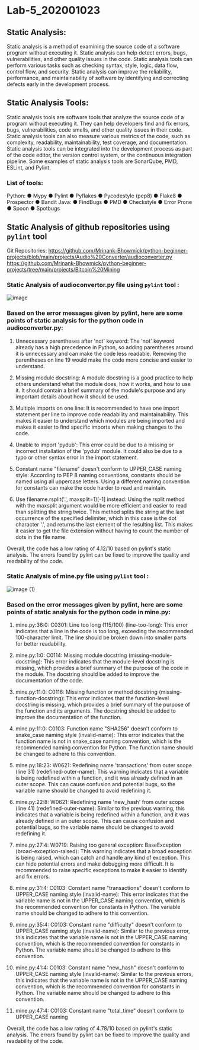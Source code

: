 # Lab-5_202001023

## Static Analysis: 
Static analysis is a method of examining the source code of a software program without executing it. Static analysis can help detect errors, bugs, vulnerabilities, and other quality issues in the code. Static analysis tools can perform various tasks such as checking syntax, style, logic, data flow, control flow, and security. Static analysis can improve the reliability, performance, and maintainability of software by identifying and correcting defects early in the development process.

## Static Analysis Tools: 
Static analysis tools are software tools that analyze the source code of a program without executing it. They can help developers find and fix errors, bugs, vulnerabilities, code smells, and other quality issues in their code. Static analysis tools can also measure various metrics of the code, such as complexity, readability, maintainability, test coverage, and documentation. Static analysis tools can be integrated into the development process as part of the code editor, the version control system, or the continuous integration pipeline. Some examples of static analysis tools are SonarQube, PMD, ESLint, and Pylint.

### List of tools:
Python:
● Mypy
● Pylint
● Pyflakes
● Pycodestyle (pep8)
● Flake8
● Prospector
● Bandit
Java:
● FindBugs
● PMD
● Checkstyle
● Error Prone
● Spoon
● Spotbugs

## Static Analysis of github repositories using `pylint` tool

Git Repositories:
https://github.com/Mrinank-Bhowmick/python-beginner-projects/blob/main/projects/Audio%20Converter/audioconverter.py
https://github.com/Mrinank-Bhowmick/python-beginner-projects/tree/main/projects/Bitcoin%20Mining

### Static Analysis of audioconvertor.py file using `pylint` tool :

![image](https://user-images.githubusercontent.com/120593300/227483387-b3c400a8-dc48-4777-81fa-133d2573285b.png)

### Based on the error messages given by pylint, here are some points of static analysis for the python code in audioconverter.py:

1. Unnecessary parentheses after 'not' keyword: The 'not' keyword already has a high precedence in Python, so adding parentheses around it is unnecessary and can make the code less readable. Removing the parentheses on line 19 would make the code more concise and easier to understand.

2. Missing module docstring: A module docstring is a good practice to help others understand what the module does, how it works, and how to use it. It should contain a brief summary of the module's purpose and any important details about how it should be used.

3. Multiple imports on one line: It is recommended to have one import statement per line to improve code readability and maintainability. This makes it easier to understand which modules are being imported and makes it easier to find specific imports when making changes to the code.

4. Unable to import 'pydub': This error could be due to a missing or incorrect installation of the 'pydub' module. It could also be due to a typo or other syntax error in the import statement.

5. Constant name "filename" doesn't conform to UPPER_CASE naming style: According to PEP 8 naming conventions, constants should be named using all uppercase letters. Using a different naming convention for constants can make the code harder to read and maintain.

6. Use filename.rsplit('.', maxsplit=1)[-1] instead: Using the rsplit method with the maxsplit argument would be more efficient and easier to read than splitting the string twice. This method splits the string at the last occurrence of the specified delimiter, which in this case is the dot character '.', and returns the last element of the resulting list. This makes it easier to get the file extension without having to count the number of dots in the file name.

Overall, the code has a low rating of 4.12/10 based on pylint's static analysis. The errors found by pylint can be fixed to improve the quality and readability of the code.

### Static Analysis of mine.py file using `pylint` tool :

![image (1)](https://user-images.githubusercontent.com/120593300/227494761-ed09411c-7dac-47e1-b81d-7a1547791360.png)

### Based on the error messages given by pylint, here are some points of static analysis for the python code in mine.py:

1. mine.py:36:0: C0301: Line too long (115/100) (line-too-long): This error indicates that a line in the code is too long, exceeding the recommended 100-character limit. The line should be broken down into smaller parts for better readability.

2. mine.py:1:0: C0114: Missing module docstring (missing-module-docstring): This error indicates that the module-level docstring is missing, which provides a brief summary of the purpose of the code in the module. The docstring should be added to improve the documentation of the code.

3. mine.py:11:0: C0116: Missing function or method docstring (missing-function-docstring): This error indicates that the function-level docstring is missing, which provides a brief summary of the purpose of the function and its arguments. The docstring should be added to improve the documentation of the function.

4. mine.py:11:0: C0103: Function name "SHA256" doesn't conform to snake_case naming style (invalid-name): This error indicates that the function name is not in snake_case naming convention, which is the recommended naming convention for Python. The function name should be changed to adhere to this convention.

5. mine.py:18:23: W0621: Redefining name 'transactions' from outer scope (line 31) (redefined-outer-name): This warning indicates that a variable is being redefined within a function, and it was already defined in an outer scope. This can cause confusion and potential bugs, so the variable name should be changed to avoid redefining it.

6. mine.py:22:8: W0621: Redefining name 'new_hash' from outer scope (line 41) (redefined-outer-name): Similar to the previous warning, this indicates that a variable is being redefined within a function, and it was already defined in an outer scope. This can cause confusion and potential bugs, so the variable name should be changed to avoid redefining it.

7. mine.py:27:4: W0719: Raising too general exception: BaseException (broad-exception-raised): This warning indicates that a broad exception is being raised, which can catch and handle any kind of exception. This can hide potential errors and make debugging more difficult. It is recommended to raise specific exceptions to make it easier to identify and fix errors.

8. mine.py:31:4: C0103: Constant name "transactions" doesn't conform to UPPER_CASE naming style (invalid-name): This error indicates that the variable name is not in the UPPER_CASE naming convention, which is the recommended convention for constants in Python. The variable name should be changed to adhere to this convention.

9. mine.py:35:4: C0103: Constant name "difficulty" doesn't conform to UPPER_CASE naming style (invalid-name): Similar to the previous error, this indicates that the variable name is not in the UPPER_CASE naming convention, which is the recommended convention for constants in Python. The variable name should be changed to adhere to this convention.

10. mine.py:41:4: C0103: Constant name "new_hash" doesn't conform to UPPER_CASE naming style (invalid-name): Similar to the previous errors, this indicates that the variable name is not in the UPPER_CASE naming convention, which is the recommended convention for constants in Python. The variable name should be changed to adhere to this convention.

11. mine.py:47:4: C0103: Constant name "total_time" doesn't conform to UPPER_CASE naming

Overall, the code has a low rating of 4.78/10 based on pylint's static analysis. The errors found by pylint can be fixed to improve the quality and readability of the code.
